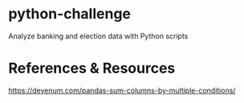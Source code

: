 # python-challenge
Analyze banking and election data with Python scripts


# References & Resources
https://devenum.com/pandas-sum-columns-by-multiple-conditions/
